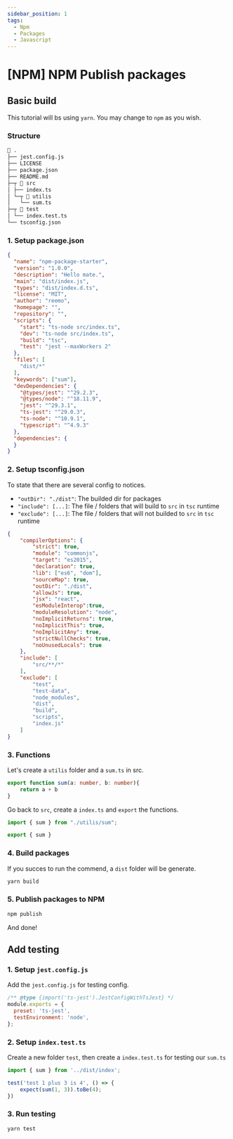 ```yaml
---
sidebar_position: 1
tags:
  - Npm
  - Packages
  - Javascript
---
```


# [NPM] NPM Publish packages

## Basic build

This tutorial will bs using `yarn`. You may change to `npm` as you wish.

### Structure
```md 
📂 .
├── jest.config.js
├── LICENSE
├── package.json
├── README.md
├─┬ 📂 src
│ ├── index.ts
│ └─┬ 📂 utilis
│   └── sum.ts
├─┬ 📂 test
│ └── index.test.ts
└── tsconfig.json
```

### 1. Setup package.json
```json title="package.json"
{
  "name": "npm-package-starter",
  "version": "1.0.0",
  "description": "Hello mate.",
  "main": "dist/index.js",
  "types": "dist/index.d.ts",
  "license": "MIT",
  "author": "reemo",
  "homepage": "",
  "repository": "",
  "scripts": {
    "start": "ts-node src/index.ts",
    "dev": "ts-node src/index.ts",
    "build": "tsc",
    "test": "jest --maxWorkers 2"
  },
  "files": [
    "dist/*"
  ],
  "keywords": ["sum"],
  "devDependencies": {
    "@types/jest": "^29.2.3",
    "@types/node": "^18.11.9",
    "jest": "^29.3.1",
    "ts-jest": "^29.0.3",
    "ts-node": "^10.9.1",
    "typescript": "^4.9.3"
  },
  "dependencies": {
  }
}

```

### 2. Setup tsconfig.json

To state that there are several config to notices.

- `"outDir": "./dist"`: The builded dir for packages
- `"include": [...]`: The file / folders that will build to `src` in `tsc` runtime
- `"exclude": [...]`: The file / folders that will not builded to `src` in `tsc` runtime

```json title="tsconfig.json"
{
    "compilerOptions": {
        "strict": true,
        "module": "commonjs",
        "target": "es2015",
        "declaration": true,
        "lib": ["es6", "dom"],
        "sourceMap": true,
        "outDir": "./dist",
        "allowJs": true,
        "jsx": "react",
        "esModuleInterop":true,
        "moduleResolution": "node",
        "noImplicitReturns": true,
        "noImplicitThis": true,
        "noImplicitAny": true,
        "strictNullChecks": true,
        "noUnusedLocals": true
    },
    "include": [
        "src/**/*"
    ],
    "exclude": [
        "test",
        "test-data",
        "node_modules",
        "dist",
        "build",
        "scripts",
        "index.js"
    ]
}
```

### 3. Functions

Let's create a `utilis` folder and a `sum.ts` in src.

```ts title="src/utils/sum.ts"
export function sum(a: number, b: number){
    return a + b
}
```

Go back to `src`, create a `index.ts` and `export` the functions.

```ts title="src/utils/index.ts"
import { sum } from "./utilis/sum";

export { sum }
```

### 4. Build packages
If you succes to run the commend, a `dist` folder will be generate.
```bash
yarn build
```

### 5. Publish packages to NPM
```bash
npm publish
```

And done!

## Add testing

### 1. Setup `jest.config.js`
Add the `jest.config.js` for testing config.

```js title="jest.config.js"
/** @type {import('ts-jest').JestConfigWithTsJest} */
module.exports = {
  preset: 'ts-jest',
  testEnvironment: 'node',
};
```

### 2. Setup `index.test.ts`
Create a new folder `test`, then create a `index.test.ts` for testing our `sum.ts`
```ts title="test/index.test.ts"
import { sum } from '../dist/index';

test('test 1 plus 3 is 4', () => {
    expect(sum(1, 3)).toBe(4);
})
```

### 3. Run testing
```bash title="jest.config.js"
yarn test
```